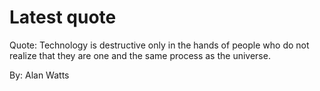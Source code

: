# Latest quote 

Quote: Technology is destructive only in the hands of people who do not realize that they are one and the same process as the universe. 

By: Alan Watts